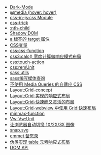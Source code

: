 - [Dark-Mode](CSS/dark-mode.md)
- [@media (hover: hover)](CSS/@media-hover.md)
- [css-in-js:css Module](CSS/css-Module.md)
- [css-trick](CSS/css-trick.md)
- [:nth-child](CSS/nth-child.md)
- [Shadow DOM](CSS/Shadow-DOM.md)
- [a 标签的 target 属性](CSS/target.md)
- [CSS变量](CSS/variable-css.md)
- [css:css-function](CSS/calc-notation.md)
- [css3:calc() 宽度计算做响应模式布局](CSS/css-calc.md)
- [css:touch-action](CSS/touch-action.md)
- [css:remUnit](CSS/remUnit.md)
- [sass:utils](CSS/sass-utils.md)
- [sass编写媒体查询](CSS/sass-media-queries.md)
- [不使用 Media Queries 的自适应 CSS](https://zcfy.cc/article/responsive-css-patterns-without-media-queries-mdash-sitepoint-2919.html)
- [Layout:Grid-concept](CSS/grid.md)
- [Layout:Grid-实现的响应式布局](CSS/use-grid-response.md)
- [Layout:Grid-快速而又灵活的布局](CSS/grid-layout.md)
- [Layout:Grid-webview 中使用 Grid 快速布局](CSS/use-grid-in-mobile.md)
- [minmax-function](CSS/minmax-function.md)
- [Vw-Vw:Unit](CSS/vhvw.md)
- [让浏览器自动切换 1X/2X/3X 图像](CSS/css-device-pixel-ratio.md)
- [snap.svg](CSS/snap.md)
- [emmet 备忘录](CSS/sublime-emmet.md)
- [伪类实现 table 元素响应式布局](CSS/css-custom-data.md)
- [DOM API](CSS/dom-api.md)
<!-- - [focus-within](CSS/focus-within.md) -->
<!-- - [css-mask:icon 赋予任意颜色](CSS/css-mask.md) -->
<!-- - [移动端适配:REM 布局](CSS/use-rem-adaptate-mobile.md) -->
<!-- - [CSS filter:hue-rotate 色调旋转滤镜](CSS/hue-rotate.md) -->
